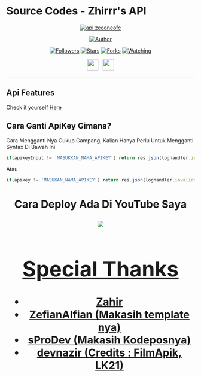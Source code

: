 # Source Codes - Zhirrr's API
<p align="center">
<a href="#"><img title="api zeeoneofc" src="https://img.shields.io/badge/zeeoneofc Api-blue?colorA=%23ff0000&colorB=%23017e40&style=for-the-badge"></a>
</p>
<p align="center">
<a href="https://github.com/zeeoneofc"><img title="Author" src="https://img.shields.io/badge/Author-Zhirrr-orange.svg?style=for-the-badge&logo=github"></a>
</p>
<p align="center">
<a href="https://github.com/zeeoneofc/followers"><img title="Followers" src="https://img.shields.io/github/followers/zeeoneofc?color=red&style=flat-square"></a>
<a href="https://github.com/zeeoneofc/api-zeeoneofc/stargazers/"><img title="Stars" src="https://img.shields.io/github/stars/zeeoneofc/api-zeeoneofc?color=blue&style=flat-square"></a>
<a href="https://github.com/zeeoneofc/api-zeeoneofc/network/members"><img title="Forks" src="https://img.shields.io/github/forks/zeeoneofc/api-zeeoneofc?color=red&style=flat-square"></a>
<a href="https://github.com/zeeoneofc/api-zeeoneofc/watchers"><img title="Watching" src="https://img.shields.io/github/watchers/zeeoneofc/api-zeeoneofc?label=Watchers&color=blue&style=flat-square"></a>
</p>
<p align='center'>
   <a href="https://wa.me/message/SJGWPAW7OHHXK1"><img height="30" src="https://c.top4top.io/p_1837yybbf0.jpeg"></a>&nbsp;&nbsp;
   <a href="https://instagram.com/zeeoneofc"><img height="30" src="https://raw.githubusercontent.com/TobyG74/TobyG74/main/instagram.jpg"></a>
</p>

-------
 
## Api Features
Check it yourself [Here](https://api-zeeoneofc.herokuapp.com)


## Cara Ganti ApiKey Gimana?
Cara Mengganti Nya Cukup Gampang, Kalian Hanya Perlu Untuk Mengganti Syntax Di Bawah Ini
```js
if(apikeyInput != 'MASUKKAN_NAMA_APIKEY') return res.json(loghandler.invalidKey)
```
Atau

```js
if(apikey != 'MASUKAN_NAMA_APIKEY') return res.json(loghandler.invalidKey)
```
<h1 align="center"> Cara Deploy Ada Di YouTube Saya
<p align="center">
  <a href="https://youtu.be/TyNPsf_x0qE"><img src="https://img.shields.io/badge/-Youtube-red?style=flat-square&logo=youtube" /> <br>
  
</p>


# Special Thanks
- Zahir
- ZefianAlfian (Makasih template nya)
- sProDev (Makasih Kodeposnya)
- devnazir (Credits : FilmApik, LK21)
